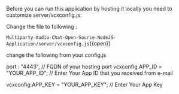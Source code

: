 Before you can run this application by hosting it locally you need to customize server/vcxconfig.js:

Change the file to following :

`Multiparty-Audio-Chat-Open-Source-NodeJS-Application/server/vcxconfig.js`{{open}}

change the following from your config.js

port  : "4443",                     // FQDN of  your hosting port
vcxconfig.APP_ID      = "YOUR_APP_ID";  // Enter Your App ID that you received from e-mail




vcxconfig.APP_KEY     = "YOUR_APP_KEY"; // Enter Your App Key
